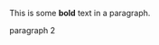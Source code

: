 <html>
<head> 
  
</head>  
  
  <body>

<p id="test">This is some <b>bold</b> text in a paragraph.</p>
<p id="a">paragraph 2</p>




<script src="https://www.gstatic.com/firebasejs/7.6.1/firebase-app.js"></script>
<script src="https://www.gstatic.com/firebasejs/7.6.1/firebase-database.js"></script>
<script>
  // Your web app's Firebase configuration
  // For Firebase JS SDK v7.20.0 and later, measurementId is optional
  const firebaseConfig = {
    apiKey: "AIzaSyAglzGoqKSJiCL3HZhP3jFcJHsrKGkKgZc",
    authDomain: "iot2021-94458.firebaseapp.com",
    databaseURL: "https://iot2021-94458-default-rtdb.firebaseio.com",
    projectId: "iot2021-94458",
    storageBucket: "iot2021-94458.appspot.com",
    messagingSenderId: "207386797843",
    appId: "1:207386797843:web:6a5630406c3e429c8c9ce6",
    measurementId: "G-29LJLQPN7L"
  };

  // Initialize Firebase
  firebase.initializeApp(firebaseConfig);
  var dbRef = firebase.database().ref().child('sensor').child( );
  dbRef.on('value', snap=>document.getElementById('a').innerHTML=snap.val());

 


  


    
   

  </body>
  </html>

llll
Welcome to GitHub Pages

